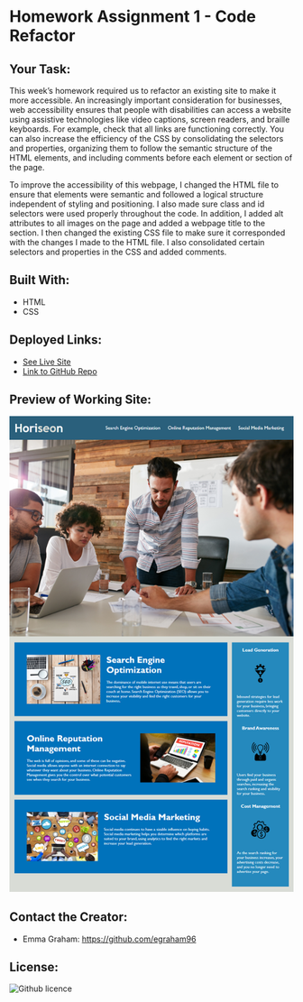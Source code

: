 # Homework Assignment 1 - Code Refactor

## Your Task:
This week’s homework required us to refactor an existing site to make it more accessible. An increasingly important consideration for businesses, web accessibility ensures that people with disabilities can access a website using assistive technologies like video captions, screen readers, and braille keyboards. For example, check that all links are functioning correctly. You can also increase the efficiency of the CSS by consolidating the selectors and properties, organizing them to follow the semantic structure of the HTML elements, and including comments before each element or section of the page.

To improve the accessibility of this webpage, I changed the HTML file to ensure that elements were semantic and followed a logical structure independent of styling and positioning. I also made sure class and id selectors were used properly throughout the code. In addition, I added alt attributes to all images on the page and added a webpage title to the <head> section. I then changed the existing CSS file to make sure it corresponded with the changes I made to the HTML file. I also consolidated certain selectors and properties in the CSS and added comments. 


## Built With:
* HTML
* CSS

## Deployed Links:
* [See Live Site](https://egraham96.github.io/Code-Refractor/)
* [Link to GitHub Repo](https://github.com/egraham96/Code-Refractor)
                                                                                        
## Preview of Working Site:
![Screenshot of Deployed Application](assets/ScreenshotofDeployedApplication.PNG)

## Contact the Creator:
* Emma Graham: https://github.com/egraham96

## License:
![Github licence](http://img.shields.io/badge/license-MIT-blue.svg)

